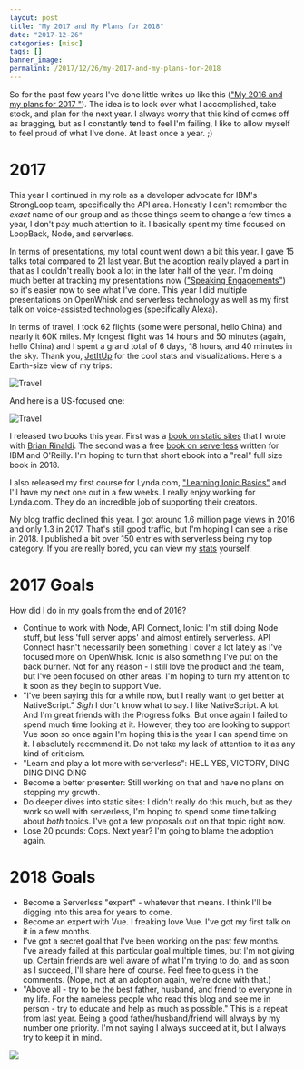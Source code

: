```yaml
---
layout: post
title: "My 2017 and My Plans for 2018"
date: "2017-12-26"
categories: [misc]
tags: []
banner_image: 
permalink: /2017/12/26/my-2017-and-my-plans-for-2018
---
```


So for the past few years I've done little writes up like this (["My 2016 and my plans for 2017 "](https://www.raymondcamden.com/2016/12/27/my-2016-and-my-plans-for-2017/)). The idea is to look over what I accomplished, take stock, and plan for the next year. I always worry that this kind of comes off as bragging, but as I constantly tend to feel I'm failing, I like to allow myself to feel proud of what I've done. At least once a year. ;)

2017
===

This year I continued in my role as a developer advocate for IBM's StrongLoop team, specifically the API area. Honestly I can't remember the *exact* name of our group and as those things seem to change a few times a year, I don't pay much attention to it. I basically spent my time focused on LoopBack, Node, and serverless. 

In terms of presentations, my total count went down a bit this year. I gave 15 talks total compared to 21 last year. But the adoption really played a part in that as I couldn't really book a lot in the later half of the year. I'm doing much better at tracking my presentations now (["Speaking Engagements"](https://www.raymondcamden.com/speaking/)) so it's easier now to see what I've done. This year I did multiple presentations on OpenWhisk and serverless technology as well as my first talk on voice-assisted technologies (specifically Alexa). 

In terms of travel, I took 62 flights (some were personal, hello China) and nearly it 60K miles. My longest flight was 14 hours and 50 minutes (again, hello China) and I spent a grand total of 6 days, 18 hours, and 40 minutes in the sky. Thank you, [JetItUp](http://www.jetitup.com/) for the cool stats and visualizations. Here's a Earth-size view of my trips:

![Travel](https://static.raymondcamden.com/images/2017/12/travel1.jpg)

And here is a US-focused one:

![Travel](https://static.raymondcamden.com/images/2017/12/travel2.jpg)

I released two books this year. First was a [book on static sites](http://shop.oreilly.com/product/0636920051879.do) that I wrote with [Brian Rinaldi](https://www.remotesynthesis.com/). The second was a free [book on serverless](http://www.oreilly.com/programming/free/developing-serverless-applications.csp) written for IBM and O'Reilly. I'm hoping to turn that short ebook into a "real" full size book in 2018.

I also released my first course for Lynda.com, ["Learning Ionic Basics"](https://www.lynda.com/Ionic-tutorials/Learning-Ionic-Basics/562925-2.html) and I'll have my next one out in a few weeks. I really enjoy working for Lynda.com. They do an incredible job of supporting their creators. 

My blog traffic declined this year. I got around 1.6 million page views in 2016 and only 1.3 in 2017. That's still good traffic, but I'm hoping I can see a rise in 2018. I published a bit over 150 entries with serverless being my top category. If you are really bored, you can view my [stats](https://www.raymondcamden.com/stats) yourself. 

2017 Goals
===

How did I do in my goals from the end of 2016?

* Continue to work with Node, API Connect, Ionic: I'm still doing Node stuff, but less 'full server apps' and almost entirely serverless. API Connect hasn't necessarily been something I cover a lot lately as I've focused more on OpenWhisk. Ionic is also something I've put on the back burner. Not for any reason - I still love the product and the team, but I've been focused on other areas. I'm hoping to turn my attention to it soon as they begin to support Vue.
* "I've been saying this for a while now, but I really want to get better at NativeScript." *Sigh* I don't know what to say. I like NativeScript. A lot. And I'm great friends with the Progress folks. But once again I failed to spend much time looking at it. However, they too are looking to support Vue soon so once again I'm hoping this is the year I can spend time on it. I absolutely recommend it. Do not take my lack of attention to it as any kind of criticism. 
* "Learn and play a lot more with serverless": HELL YES, VICTORY, DING DING DING DING
* Become a better presenter: Still working on that and have no plans on stopping my growth.
* Do deeper dives into static sites: I didn't really do this much, but as they work so well with serverless, I'm hoping to spend some time talking about *both* topics. I've got a few proposals out on that topic right now.
* Lose 20 pounds: Oops. Next year? I'm going to blame the adoption again.

2018 Goals
===

* Become a Serverless "expert" - whatever that means. I think I'll be digging into this area for years to come.
* Become an expert with Vue. I freaking love Vue. I've got my first talk on it in a few months.
* I've got a secret goal that I've been working on the past few months. I've already failed at this particular goal multiple times, but I'm not giving up. Certain friends are well aware of what I'm trying to do, and as soon as I succeed, I'll share here of course. Feel free to guess in the comments. (Nope, not at an adoption again, we're done with that.)
* "Above all - try to be the best father, husband, and friend to everyone in my life. For the nameless people who read this blog and see me in person - try to educate and help as much as possible." This is a repeat from last year. Being a good father/husband/friend will always by my number one priority. I'm not saying I always succeed at it, but I always try to keep it in mind.

<img src="https://static.raymondcamden.com/images/2016/12/year2.jpg">